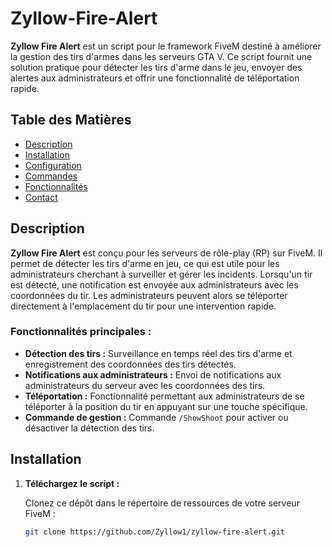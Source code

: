 # Zyllow-Fire-Alert

**Zyllow Fire Alert** est un script pour le framework FiveM destiné à améliorer la gestion des tirs d'armes dans les serveurs GTA V. Ce script fournit une solution pratique pour détecter les tirs d'arme dans le jeu, envoyer des alertes aux administrateurs et offrir une fonctionnalité de téléportation rapide.

## Table des Matières

- [Description](#description)
- [Installation](#installation)
- [Configuration](#configuration)
- [Commandes](#commandes)
- [Fonctionnalités](#fonctionnalités)
- [Contact](#contact)

## Description

**Zyllow Fire Alert** est conçu pour les serveurs de rôle-play (RP) sur FiveM. Il permet de détecter les tirs d'arme en jeu, ce qui est utile pour les administrateurs cherchant à surveiller et gérer les incidents. Lorsqu'un tir est détecté, une notification est envoyée aux administrateurs avec les coordonnées du tir. Les administrateurs peuvent alors se téléporter directement à l'emplacement du tir pour une intervention rapide.

### Fonctionnalités principales :

- **Détection des tirs :** Surveillance en temps réel des tirs d'arme et enregistrement des coordonnées des tirs détectés.
- **Notifications aux administrateurs :** Envoi de notifications aux administrateurs du serveur avec les coordonnées des tirs.
- **Téléportation :** Fonctionnalité permettant aux administrateurs de se téléporter à la position du tir en appuyant sur une touche spécifique.
- **Commande de gestion :** Commande `/ShowShoot` pour activer ou désactiver la détection des tirs.

## Installation

1. **Téléchargez le script :**

   Clonez ce dépôt dans le répertoire de ressources de votre serveur FiveM :
   ```bash
   git clone https://github.com/Zyllow1/zyllow-fire-alert.git
